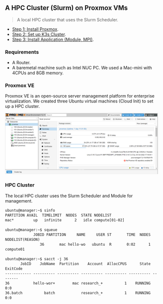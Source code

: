 ## A HPC Cluster (Slurm) on Proxmox VMs

> A local HPC cluster that uses the Slurm Scheduler.

- [Step 1: Install Proxmox](1-proxmox-cloud-init/README.md).
- [Step 2: Set up K3s Cluster](2-slurm-scheduler/README.md).
- [Step 3: Install Application (Module, MPI)](3-software-management/README.md).

### Requirements

- A Router.
- A baremetal machine such as Intel NUC PC. We used a Mac-mini with 4CPUs and 8GB memory.

### Proxmox VE

Proxmox VE is an open-source server management platform for enterprise virtualization. We created three Ubuntu virtual machines (Cloud Init) to set up a HPC cluster.

![](docs/overview.png)

### HPC Cluster

The local HPC cluster uses the Slurm Scheduler and Module for management.

```
ubuntu@manager:~$ sinfo
PARTITION AVAIL  TIMELIMIT  NODES  STATE NODELIST
mac*         up   infinite      2   idle compute[01-02]

ubuntu@manager:~$ squeue
             JOBID PARTITION     NAME     USER ST       TIME  NODES NODELIST(REASON)
                36       mac hello-wo   ubuntu  R       0:02      1 compute01

ubuntu@manager:~$ sacct -j 36
       JobID    JobName  Partition    Account  AllocCPUS      State ExitCode
------------ ---------- ---------- ---------- ---------- ---------- --------
36           hello-wor+        mac research_+          1    RUNNING      0:0
36.batch          batch            research_+          1    RUNNING      0:0
```
